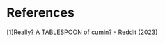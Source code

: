 # References
[1][Really? A TABLESPOON of cumin? - Reddit (2023)](https://www.reddit.com/r/blueprint_/comments/146zitq/really_a_tablespoon_of_cumin/)